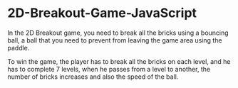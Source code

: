 # 2D-Breakout-Game-JavaScript

In the 2D Breakout game, you need to break all the bricks using a bouncing ball, a ball that you need to prevent from leaving the game area using the paddle.

To win the game, the player has to break all the bricks on each level, and he has to complete 7 levels, when he passes from a level to another, the number of bricks increases and also the speed of the ball.
